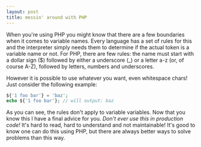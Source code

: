 ```yaml
---
layout: post
title: messin' around with PHP
---
```

When you're using PHP you might know that there are a few boundaries when it comes to variable names. Every language has a set of rules for this and the interpreter simply needs them to determine if the actual token is a variable name or not. For PHP, there are few rules: the name must start with a dollar sign ($) followed by either a underscore (_) or a letter a-z (or, of course A-Z), followed by letters, numbers and underscores.

However it is possible to use whatever you want, even whitespace chars! Just consider the following example:

```php
${'1 foo bar'} = 'baz';
echo ${'1 foo bar'}; // will output: baz
```

As you can see, the rules don't apply to variable variables. Now that you know this I have a final advice for you. *Don't ever use this in production code!* It's hard to read, hard to understand and not maintainable! It's good to know one can do this using PHP, but there are always better ways to solve problems than this way.

